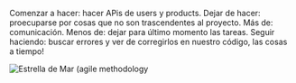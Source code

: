 Comenzar a hacer: hacer APis de users y products.
Dejar de hacer: proecuparse por cosas que no son trascendentes al proyecto.
Más de: comunicación.
Menos de: dejar para último momento las tareas.
Seguir haciendo: buscar errores y ver de corregirlos en nuestro código, las cosas a tiempo!

![Estrella de Mar (agile methodology](http://gustavoveliz.files.wordpress.com/2009/05/startechnique1.gif)
